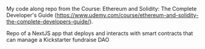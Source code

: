 My code along repo from the Course: Ethereum and Solidity: The Complete Developer's Guide (https://www.udemy.com/course/ethereum-and-solidity-the-complete-developers-guide/).

Repo of a NextJS app that deploys and interacts with smart contracts that can manage a Kickstarter fundraise DAO